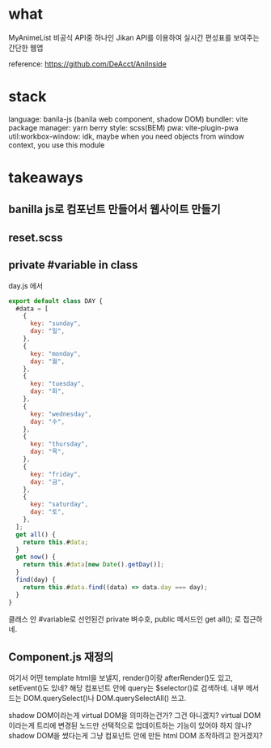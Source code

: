 
# what

MyAnimeList 비공식 API중 하나인 Jikan API를 이용하여 실시간 편성표를 보여주는 간단한 웹앱


reference: https://github.com/DeAcct/AniInside

# stack

language: banila-js (banila web component, shadow DOM)
bundler: vite
package manager: yarn berry
style: scss(BEM)
pwa: vite-plugin-pwa
util:workbox-window: idk, maybe when you need objects from window context, you use this module


# takeaways

## banilla js로 컴포넌트 만들어서 웹사이트 만들기

## reset.scss

## private #variable in class

day.js 에서

```javascript
export default class DAY {
  #data = [
    {
      key: "sunday",
      day: "일",
    },
    {
      key: "monday",
      day: "월",
    },
    {
      key: "tuesday",
      day: "화",
    },
    {
      key: "wednesday",
      day: "수",
    },
    {
      key: "thursday",
      day: "목",
    },
    {
      key: "friday",
      day: "금",
    },
    {
      key: "saturday",
      day: "토",
    },
  ];
  get all() {
    return this.#data;
  }
  get now() {
    return this.#data[new Date().getDay()];
  }
  find(day) {
    return this.#data.find((data) => data.day === day);
  }
}

```

클래스 안 #variable로 선언된건 private 벼수호, public 메서드인 get all(); 로 접근하네.


## Component.js 재정의

여기서 어떤 template html을 보낼지,
render()이랑 afterRender()도 있고,
setEvent()도 있네?
해당 컴포넌트 안에 query는 $selector()로 검색하네. 내부 메서드는 DOM.querySelect()나 DOM.querySelectAll() 쓰고.

shadow DOM이라는게 virtual DOM을 의미하는건가? 그건 아니겠지?
virtual DOM이라는게 트리에 변경된 노드만 선택적으로 업데이트하는 기능이 있어야 하지 않나?
shadow DOM을 썼다는게 그냥 컴포넌트 안에 만든 html DOM 조작하려고 한거겠지? 



